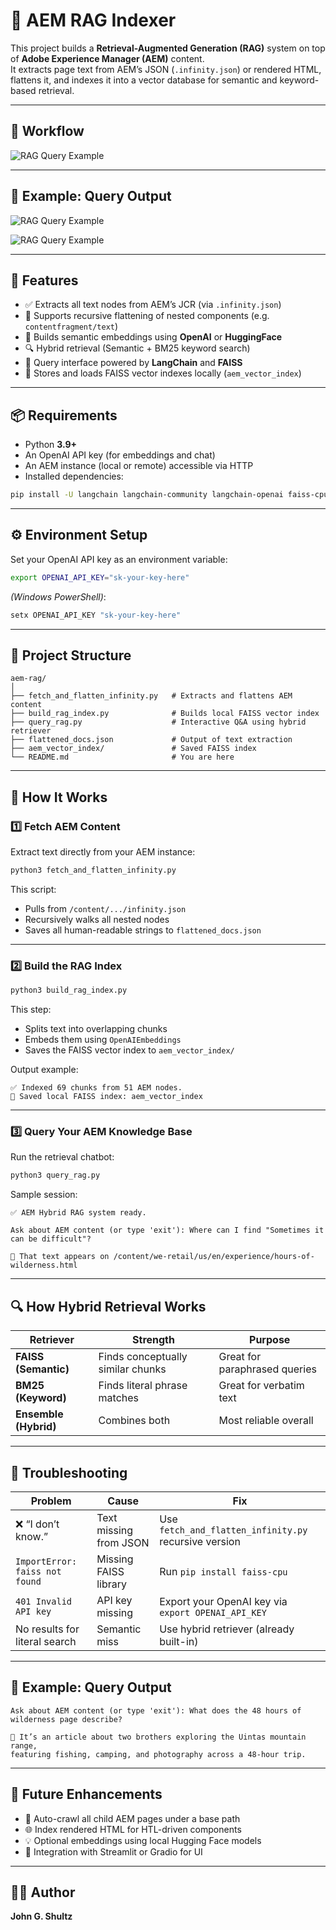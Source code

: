# 🧠 AEM RAG Indexer

This project builds a **Retrieval-Augmented Generation (RAG)** system on top of **Adobe Experience Manager (AEM)** content.  
It extracts page text from AEM’s JSON (`.infinity.json`) or rendered HTML, flattens it, and indexes it into a vector database for semantic and keyword-based retrieval.

---

## 🧪 Workflow

![RAG Query Example](https://github.com/boobootoo2/aem-rag/blob/main/aem-rag-workflow.png?raw=true)


---

## 🧪 Example: Query Output

![RAG Query Example](https://github.com/boobootoo2/aem-rag/blob/main/rag-query-example.png?raw=true)

![RAG Query Example](https://raw.githubusercontent.com/boobootoo2/aem-rag/refs/heads/main/browser-prompt.png?raw=true)

---

## 🚀 Features

- ✅ Extracts all text nodes from AEM’s JCR (via `.infinity.json`)
- 🧩 Supports recursive flattening of nested components (e.g. `contentfragment/text`)
- 🧠 Builds semantic embeddings using **OpenAI** or **HuggingFace**
- 🔍 Hybrid retrieval (Semantic + BM25 keyword search)
- 💬 Query interface powered by **LangChain** and **FAISS**
- 💾 Stores and loads FAISS vector indexes locally (`aem_vector_index`)

---

## 📦 Requirements

- Python **3.9+**
- An OpenAI API key (for embeddings and chat)
- An AEM instance (local or remote) accessible via HTTP
- Installed dependencies:

```bash
pip install -U langchain langchain-community langchain-openai faiss-cpu rank-bm25 requests beautifulsoup4
```

---

## ⚙️ Environment Setup

Set your OpenAI API key as an environment variable:

```bash
export OPENAI_API_KEY="sk-your-key-here"
```

*(Windows PowerShell)*:
```powershell
setx OPENAI_API_KEY "sk-your-key-here"
```

---

## 🧩 Project Structure

```
aem-rag/
│
├── fetch_and_flatten_infinity.py   # Extracts and flattens AEM content
├── build_rag_index.py              # Builds local FAISS vector index
├── query_rag.py                    # Interactive Q&A using hybrid retriever
├── flattened_docs.json             # Output of text extraction
├── aem_vector_index/               # Saved FAISS index
└── README.md                       # You are here
```

---

## 🧠 How It Works

### 1️⃣ Fetch AEM Content
Extract text directly from your AEM instance:

```bash
python3 fetch_and_flatten_infinity.py
```

This script:
- Pulls from `/content/.../infinity.json`
- Recursively walks all nested nodes
- Saves all human-readable strings to `flattened_docs.json`

---

### 2️⃣ Build the RAG Index

```bash
python3 build_rag_index.py
```

This step:
- Splits text into overlapping chunks
- Embeds them using `OpenAIEmbeddings`
- Saves the FAISS vector index to `aem_vector_index/`

Output example:
```
✅ Indexed 69 chunks from 51 AEM nodes.
💾 Saved local FAISS index: aem_vector_index
```

---

### 3️⃣ Query Your AEM Knowledge Base

Run the retrieval chatbot:
```bash
python3 query_rag.py
```

Sample session:
```
✅ AEM Hybrid RAG system ready.

Ask about AEM content (or type 'exit'): Where can I find "Sometimes it can be difficult"?

🧠 That text appears on /content/we-retail/us/en/experience/hours-of-wilderness.html
```

---

## 🔍 How Hybrid Retrieval Works

| Retriever | Strength | Purpose |
|------------|-----------|----------|
| **FAISS (Semantic)** | Finds conceptually similar chunks | Great for paraphrased queries |
| **BM25 (Keyword)** | Finds literal phrase matches | Great for verbatim text |
| **Ensemble (Hybrid)** | Combines both | Most reliable overall |

---

## 🧰 Troubleshooting

| Problem | Cause | Fix |
|----------|--------|-----|
| ❌ “I don’t know.” | Text missing from JSON | Use `fetch_and_flatten_infinity.py` recursive version |
| `ImportError: faiss not found` | Missing FAISS library | Run `pip install faiss-cpu` |
| `401 Invalid API key` | API key missing | Export your OpenAI key via `export OPENAI_API_KEY` |
| No results for literal search | Semantic miss | Use hybrid retriever (already built-in) |

---

## 🧪 Example: Query Output

```
Ask about AEM content (or type 'exit'): What does the 48 hours of wilderness page describe?

🧠 It’s an article about two brothers exploring the Uintas mountain range,
featuring fishing, camping, and photography across a 48-hour trip.
```

---

## 🧭 Future Enhancements

- 🔄 Auto-crawl all child AEM pages under a base path
- 🌐 Index rendered HTML for HTL-driven components
- 💡 Optional embeddings using local Hugging Face models
- 🧰 Integration with Streamlit or Gradio for UI

---

## 🧑‍💻 Author

**John G. Shultz**  
